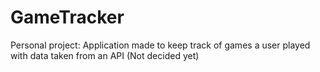# GameTracker
Personal project: Application made to keep track of games a user played with data taken from an API (Not decided yet)
